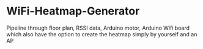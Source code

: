 # WiFi-Heatmap-Generator
Pipeline through floor plan, RSSI data, Arduino motor, Arduino Wifi board which also have the option to create the heatmap simply by yourself and an AP
